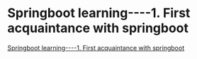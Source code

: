 # Springboot learning----1. First acquaintance with springboot
[Springboot learning----1. First acquaintance with springboot](https://aiwithcloud.com/2022/09/19/springboot_learning____1-_first_acquaintance_with_springboot/)